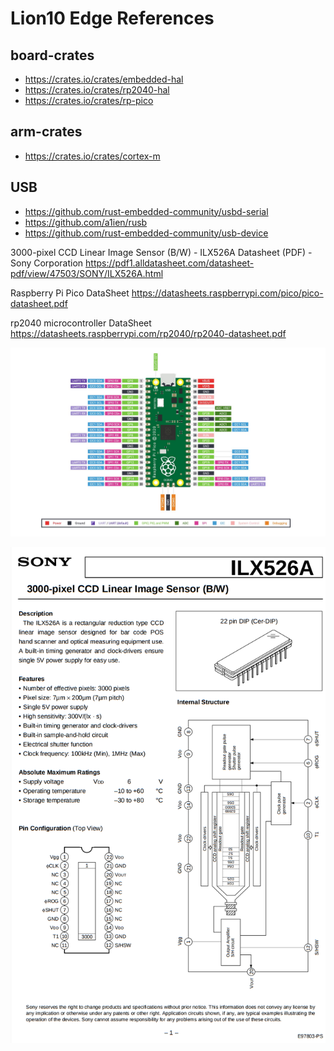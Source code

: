 # Lion10 Edge References

## board-crates
* https://crates.io/crates/embedded-hal
* https://crates.io/crates/rp2040-hal
* https://crates.io/crates/rp-pico

## arm-crates
* https://crates.io/crates/cortex-m

## USB
* https://github.com/rust-embedded-community/usbd-serial
* https://github.com/a1ien/rusb
* https://github.com/rust-embedded-community/usb-device

3000-pixel CCD Linear Image Sensor (B/W) - ILX526A Datasheet (PDF) - Sony Corporation
https://pdf1.alldatasheet.com/datasheet-pdf/view/47503/SONY/ILX526A.html

Raspberry Pi Pico DataSheet
https://datasheets.raspberrypi.com/pico/pico-datasheet.pdf

rp2040 microcontroller DataSheet
https://datasheets.raspberrypi.com/rp2040/rp2040-datasheet.pdf


![Alt Text](./docs/pico.png)

![Alt Text](./docs/ccd.png)


